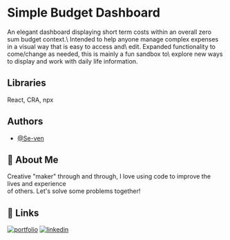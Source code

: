 
# Simple Budget Dashboard

An elegant dashboard displaying short term costs within an overall zero sum budget context.\ Intended to help anyone manage complex expenses in a visual way that is easy to access and\  edit. Expanded functionality to come/change as needed, this is mainly a fun sandbox to\   explore new ways to display and work with daily life information.

## Libraries

React, CRA, npx


## Authors

- [@Se-ven](https://www.github.com/Se-ven)


## 🚀 About Me
Creative "maker" through and through, I love using code to improve the lives and experience \
of others. Let's solve some problems together! 


## 🔗 Links
[![portfolio](https://img.shields.io/badge/my_portfolio-000?style=for-the-badge&logo=ko-fi&logoColor=white)](https://.com/)
[![linkedin](https://img.shields.io/badge/linkedin-0A66C2?style=for-the-badge&logo=linkedin&logoColor=white)](https://www.linkedin.com/in/nickolaus-lavery-588b3412b/)


